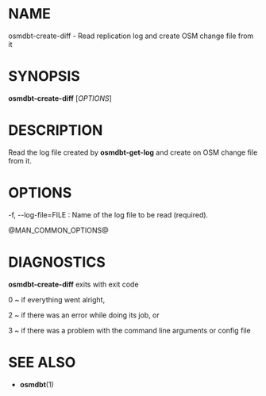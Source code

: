 
# NAME

osmdbt-create-diff - Read replication log and create OSM change file from it


# SYNOPSIS

**osmdbt-create-diff** \[*OPTIONS*\]


# DESCRIPTION

Read the log file created by **osmdbt-get-log** and create on OSM change file
from it.


# OPTIONS

-f, \--log-file=FILE
:   Name of the log file to be read (required).

@MAN_COMMON_OPTIONS@

# DIAGNOSTICS

**osmdbt-create-diff** exits with exit code

0
  ~ if everything went alright,

2
  ~ if there was an error while doing its job, or

3
  ~ if there was a problem with the command line arguments or config file


# SEE ALSO

* **osmdbt**(1)

